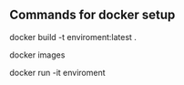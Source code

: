 ## Commands for docker setup

docker build -t enviroment:latest .


docker images


docker run -it enviroment

